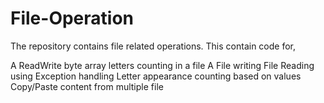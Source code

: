 # File-Operation
The repository contains file related operations.
This contain code for,

A ReadWrite byte array
letters counting in a file
A File writing 
File Reading using Exception handling
Letter appearance counting based on values
Copy/Paste content from multiple file
